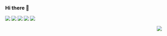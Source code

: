 ### Hi there 👋

<!--
**yj971020/yj971020** is a ✨ _special_ ✨ repository because its `README.md` (this file) appears on your GitHub profile.

Here are some ideas to get you started:

- 🔭 I’m currently working on ...
- 🌱 I’m currently learning ...
- 👯 I’m looking to collaborate on ...
- 🤔 I’m looking for help with ...
- 💬 Ask me about ...
- 📫 How to reach me: ...
- 😄 Pronouns: ...
- ⚡ Fun fact: ...
-->

<img src="https://img.shields.io/badge/java-FF6666?style=flat-square&logo=java&logoColor=white"/></a> 
<img src="https://img.shields.io/badge/javascript-FFB266?style=flat-square&logo=javascript&logoColor=white"/></a> 
<img src="https://img.shields.io/badge/css-FFFF66?style=flat-square&logo=css&logoColor=white"/></a>
<img src="https://img.shields.io/badge/springboot-B2FF66?style=flat-square&logo=springboot&logoColor=white"/></a> 
<img src="https://img.shields.io/badge/mysql-66FF66?style=flat-square&logo=mysql&logoColor=white"/></a> 


<img align='right' src="http://mazassumnida.wtf/api/v2/generate_badge?boj=yj971020"></div>

